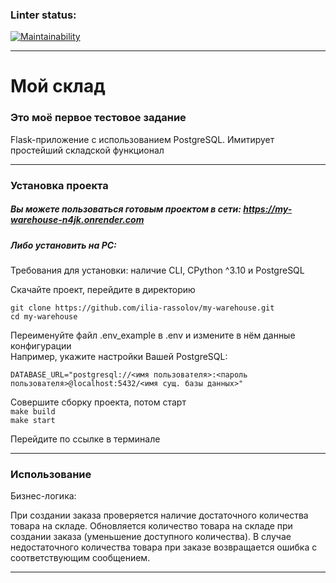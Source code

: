### Linter status:

[![Maintainability](https://api.codeclimate.com/v1/badges/ffa0f30f16b9baf237d7/maintainability)](https://codeclimate.com/github/ilia-rassolov/my-warehouse/maintainability)

---

# Мой склад

### Это моё первое тестовое задание

Flask-приложение с использованием PostgreSQL. Имитирует простейший складской функционал

---

### Установка проекта 

##### Вы можете пользоваться готовым проектом в сети: https://my-warehouse-n4jk.onrender.com

##### Либо установить на PC:

Требования для установки: наличие CLI, CPython ^3.10 и PostgreSQL  

Скачайте проект, перейдите в директорию  

`git clone https://github.com/ilia-rassolov/my-warehouse.git`  
`cd my-warehouse`  

Переименуйте файл .env_example в .env и измените в нём данные конфигурации  
Например, укажите настройки Вашей PostgreSQL:  

`DATABASE_URL="postgresql://<имя пользователя>:<пароль пользователя>@localhost:5432/<имя сущ. базы данных>"`

Совершите сборку проекта, потом старт  
`make build`  
`make start`  

Перейдите по ссылке в терминале 

---

### Использование

Бизнес-логика:

При создании заказа проверяется наличие достаточного количества товара на складе.
Обновляется количество товара на складе при создании заказа (уменьшение доступного количества).
В случае недостаточного количества товара при заказе возвращается ошибка с соответствующим сообщением.

---